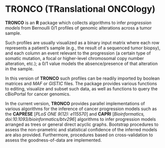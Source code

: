 TRONCO (TRanslational ONCOlogy)
===============================

**TRONCO** is an **R** package which collects algorithms to infer *progression models* from Bernoulli 0/1 profiles of genomic alterations across a tumor sample. 

Such profiles are usually visualized as a binary input matrix where each row represents a patient’s sample (e.g., the result of a sequenced tumor biopsy), and each column an event relevant to the progression (a certain type of somatic mutation, a focal or higher-level chromosomal copy number alteration, etc.); a 0/1 value models the absence/presence of that alteration in the sample. 

In this version of **TRONCO** such profiles can be readily imported by boolean matrices and *MAF* or *GISTIC* files. The package provides various functions to editing, visualize and subset such data, as well as functions to query the cBioPortal for cancer genomics. 

In the current version, **TRONCO** provides parallel implementations of various algorithms for the inference of cancer progression models such as the  **CAPRESE**  [*PLoS ONE 9(12): e115570*] and **CAPRI** [*Bioinformatics, doi:10.1093/bioinformatics/btv296*] algorithms to infer progression models arranged as trees or general direct acyclic graphs. Bootstrap procedures to assess the non-prametric and statistical confidence of the inferred models are also provided. Furthermore, procedures based on cross-validation to assess the goodness-of-data are implemented. 
